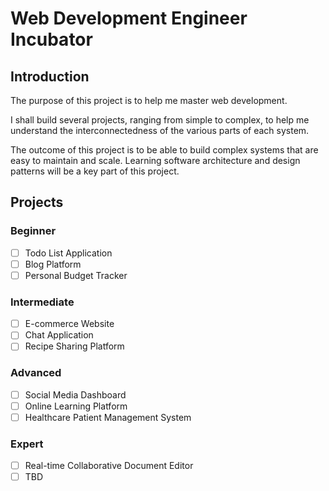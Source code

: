 # Web Development Engineer Incubator

## Introduction

The purpose of this project is to help me master web development.

I shall build several projects, ranging from simple to complex, to help me understand the interconnectedness of the various parts of each system.

The outcome of this project is to be able to build complex systems that are easy to maintain and scale. Learning software architecture and design patterns will be a key part of this project.

## Projects

### Beginner

- [ ] Todo List Application
- [ ] Blog Platform
- [ ] Personal Budget Tracker

### Intermediate

- [ ] E-commerce Website
- [ ] Chat Application
- [ ] Recipe Sharing Platform

### Advanced

- [ ] Social Media Dashboard
- [ ] Online Learning Platform
- [ ] Healthcare Patient Management System

### Expert

- [ ] Real-time Collaborative Document Editor
- [ ] TBD